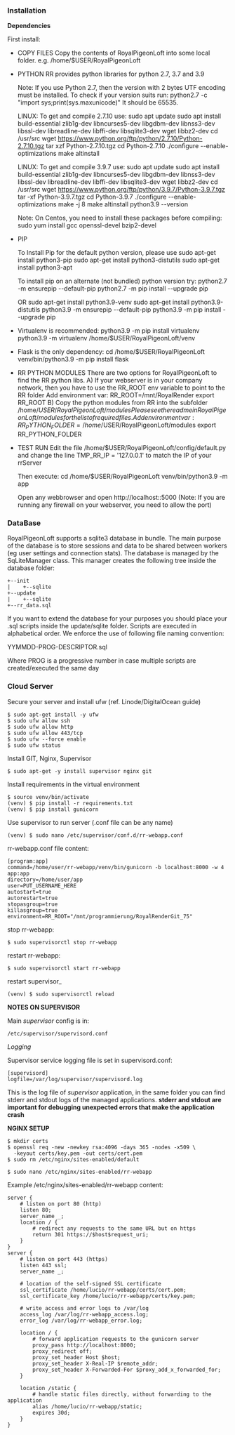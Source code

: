 ### Installation ###

**Dependencies**

First install:

- COPY FILES
	Copy the contents of RoyalPigeonLoft into some local folder.
	e.g. /home/$USER/RoyalPigeonLoft


- PYTHON
  RR provides python libraries for python 2.7, 3.7 and 3.9
  
  Note: If you use Python 2.7, then the version with 2 bytes UTF encoding must be installed.
  To check if your version suits run:
  python2.7 -c "import sys;print(sys.maxunicode)"
  It should be 65535. 

  LINUX: To get and compile 2.7.10 use:
    sudo apt update
	sudo apt install build-essential zlib1g-dev libncurses5-dev libgdbm-dev libnss3-dev libssl-dev libreadline-dev libffi-dev libsqlite3-dev wget libbz2-dev
    cd /usr/src
    wget https://www.python.org/ftp/python/2.7.10/Python-2.7.10.tgz
    tar xzf Python-2.7.10.tgz
    cd Python-2.7.10
    ./configure --enable-optimizations
    make altinstall
	
  LINUX: To get and compile 3.9.7 use:
    sudo apt update
	sudo apt install build-essential zlib1g-dev libncurses5-dev libgdbm-dev libnss3-dev libssl-dev libreadline-dev libffi-dev libsqlite3-dev wget libbz2-dev
	cd /usr/src
	wget https://www.python.org/ftp/python/3.9.7/Python-3.9.7.tgz
	tar -xf Python-3.9.7.tgz
    cd Python-3.9.7
    ./configure --enable-optimizations
	make -j 8
    make altinstall	
	python3.9 --version

	Note: On Centos, you need to install these packages before compiling:
	sudo yum install gcc openssl-devel bzip2-devel	
	
    
- PIP

	To Install Pip for the default python version, please use
		sudo apt-get install python3-pip
		sudo apt-get install python3-distutils
		sudo apt-get install python3-apt
	
	To install pip on an alternate (not bundled) python version try:
		python2.7 -m ensurepip --default-pip
		python2.7 -m pip install --upgrade pip

    OR
	    sudo apt-get install python3.9-venv
		sudo apt-get install python3.9-distutils
		python3.9 -m ensurepip --default-pip
		python3.9 -m pip install --upgrade pip

	

- Virtualenv is recommended:
    python3.9 -m pip install virtualenv
    python3.9 -m virtualenv  /home/$USER/RoyalPigeonLoft/venv

- Flask is the only dependency:
    cd /home/$USER/RoyalPigeonLoft
    venv/bin/python3.9 -m pip install flask
    


- RR PYTHON MODULES
  There are two options for RoyalPigeonLoft to find the RR python libs.
  A) If your webserver is in your company network, then you have to use the RR_ROOT env variable to point to the RR folder
	 Add environment var:
		RR_ROOT=/mnt/RoyalRender
		export RR_ROOT
  B) Copy the python modules from RR into the subfolder  /home/$USER/RoyalPigeonLoft/modules
     Please see the readme in RoyalPigeonLoft/modules for the list of required files.
	 Add environment var:
		RR_PYTHON_FOLDER=/home/$USER/RoyalPigeonLoft/modules
		export RR_PYTHON_FOLDER
- TEST RUN
  Edit the file /home/$USER/RoyalPigeonLoft/config/default.py 
  and change the line TMP_RR_IP = '127.0.0.1' to match the IP of your rrServer
  
  Then execute:
	cd /home/$USER/RoyalPigeonLoft
	venv/bin/python3.9 -m app
	
  Open any webbrowser and open http://localhost::5000
  (Note: If you are running any firewall on your webserver, you need to allow the port)
	

### DataBase ###
RoyalPigeonLoft supports a sqlite3 database in bundle. The main purpose of the database is to store sessions and data to be
shared between workers (eg user settings and connection stats).
The database is managed by the SqLiteManager class. This manager creates the following tree inside the database folder:

    +--init
    |    +--sqlite
    +--update
    |    +--sqlite
    +--rr_data.sql
    
If you want to extend the database for your purposes you should place your .sql scripts inside the update/sqlite folder.
Scripts are executed in alphabetical order. We enforce the use of following file naming convention:

YYMMDD-PROG-DESCRIPTOR.sql

Where PROG is a progressive number in case multiple scripts are created/executed the same day

### Cloud Server ###
Secure your server and install ufw (ref. Linode/DigitalOcean guide)

    $ sudo apt-get install -y ufw
    $ sudo ufw allow ssh
    $ sudo ufw allow http
    $ sudo ufw allow 443/tcp
    $ sudo ufw --force enable
    $ sudo ufw status

Install GIT, Nginx, Supervisor

    $ sudo apt-get -y install supervisor nginx git

Install requirements in the virtual environment

    $ source venv/bin/activate
    (venv) $ pip install -r requirements.txt
    (venv) $ pip install gunicorn
    
Use supervisor to run server (.conf file can be any name)

    (venv) $ sudo nano /etc/supervisor/conf.d/rr-webapp.conf
    
rr-webapp.conf file content:

    [program:app]
    command=/home/user/rr-webapp/venv/bin/gunicorn -b localhost:8000 -w 4 app:app
    directory=/home/user/app
    user=PUT_USERNAME_HERE
    autostart=true
    autorestart=true
    stopasgroup=true
    killasgroup=true
    environment=RR_ROOT="/mnt/programmierung/RoyalRenderGit_75"

stop rr-webapp:
    
    $ sudo supervisorctl stop rr-webapp
      
restart rr-webapp:
    
    $ sudo supervisorctl start rr-webapp

restart supervisor_

    (venv) $ sudo supervisorctl reload
    
**NOTES ON SUPERVISOR**

Main *supervisor* config is in:

    /etc/supervisor/supervisord.conf

*Logging*

Supervisor service logging file is set in supervisord.conf:
    
    [supervisord]
    logfile=/var/log/supervisor/supervisord.log
    
This is the log file of *supervisor* application, in the same folder you can find stderr and stdout logs of the managed applications. **stderr and stdout are important for debugging unexpected errors that make the application crash**

    
**NGINX SETUP**

    $ mkdir certs
    $ openssl req -new -newkey rsa:4096 -days 365 -nodes -x509 \
      -keyout certs/key.pem -out certs/cert.pem
    $ sudo rm /etc/nginx/sites-enabled/default
    
    $ sudo nano /etc/nginx/sites-enabled/rr-webapp
    
Example /etc/nginx/sites-enabled/rr-webapp content:
    
    server {
        # listen on port 80 (http)
        listen 80;
        server_name _;
        location / {
            # redirect any requests to the same URL but on https
            return 301 https://$host$request_uri;
        }
    }
    server {
        # listen on port 443 (https)
        listen 443 ssl;
        server_name _;
    
        # location of the self-signed SSL certificate
        ssl_certificate /home/lucio/rr-webapp/certs/cert.pem;
        ssl_certificate_key /home/lucio/rr-webapp/certs/key.pem;
    
        # write access and error logs to /var/log
        access_log /var/log/rr-webapp_access.log;
        error_log /var/log/rr-webapp_error.log;
    
        location / {
            # forward application requests to the gunicorn server
            proxy_pass http://localhost:8000;
            proxy_redirect off;
            proxy_set_header Host $host;
            proxy_set_header X-Real-IP $remote_addr;
            proxy_set_header X-Forwarded-For $proxy_add_x_forwarded_for;
        }
    
        location /static {
            # handle static files directly, without forwarding to the application
            alias /home/lucio/rr-webapp/static;
            expires 30d;
        }
    }